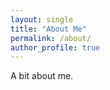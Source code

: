 ```yaml
---
layout: single
title: "About Me"
permalink: /about/
author_profile: true
---
```


A bit about me.
